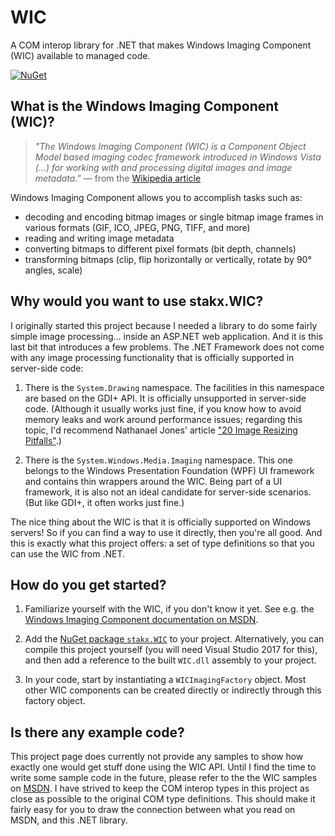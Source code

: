 # WIC

A COM interop library for .NET that makes Windows Imaging Component (WIC) available to managed code.

[![NuGet](https://img.shields.io/nuget/v/stakx.WIC.svg?style=flat-square)](https://www.nuget.org/packages/stakx.WIC/)

## What is the Windows Imaging Component (WIC)?

> _"The Windows Imaging Component (WIC) is a Component Object Model based imaging codec framework
> introduced in Windows Vista (…) for working with and processing digital images and image metadata."_
> &mdash; from the [Wikipedia article](wikipedia)

 [wikipedia]: https://en.wikipedia.org/wiki/Windows_Imaging_Component

Windows Imaging Component allows you to accomplish tasks such as:

 * decoding and encoding bitmap images or single bitmap image frames in various formats (GIF, ICO, JPEG, PNG, TIFF, and more)
 * reading and writing image metadata
 * converting bitmaps to different pixel formats (bit depth, channels)
 * transforming bitmaps (clip, flip horizontally or vertically, rotate by 90° angles, scale)

## Why would you want to use stakx.WIC?

I originally started this project because I needed a library to do some fairly simple image processing…
inside an ASP.NET web application. And it is this last bit that introduces a few problems.
The .NET Framework does not come with any image processing functionality that is officially supported in server-side code:

 1. There is the `System.Drawing` namespace.
    The facilities in this namespace are based on the GDI+ API. It is officially unsupported in server-side code.
    (Although it usually works just fine, if you know how to avoid memory leaks and work around performance issues;
     regarding this topic, I'd recommend Nathanael Jones' article ["20 Image Resizing Pitfalls"][20-pitfalls].)
    
 2. There is the `System.Windows.Media.Imaging` namespace.
    This one belongs to the Windows Presentation Foundation (WPF) UI framework and contains thin wrappers around the WIC.
    Being part of a UI framework, it is also not an ideal candidate for server-side scenarios.
    (But like GDI+, it often works just fine.)

The nice thing about the WIC is that it is officially supported on Windows servers!
So if you can find a way to use it directly, then you're all good.
And this is exactly what this project offers: a set of type definitions so that you can use the WIC from .NET.

 [20-pitfalls]: http://www.nathanaeljones.com/blog/2009/20-image-resizing-pitfalls

## How do you get started?

 1. Familiarize yourself with the WIC, if you don't know it yet.
    See e.g. the [Windows Imaging Component documentation on MSDN][msdn].

 2. Add the [NuGet package `stakx.WIC`][nuget-package] to your project.
    Alternatively, you can compile this project yourself (you will need Visual Studio 2017 for this), and then add a reference to the built `WIC.dll` assembly to your project.

 3. In your code, start by instantiating a `WICImagingFactory` object.
    Most other WIC components can be created directly or indirectly through this factory object.
    
 [msdn]: https://msdn.microsoft.com/en-us/library/windows/desktop/ee719902.aspx
 [nuget-package]: https://www.nuget.org/packages/stakx.WIC/

## Is there any example code?

This project page does currently not provide any samples to show how exactly one would get stuff done using the WIC API.
Until I find the time to write some sample code in the future, please refer to the the WIC samples on [MSDN].
I have strived to keep the COM interop types in this project as close as possible to the original COM type definitions.
This should make it fairly easy for you to draw the connection between what you read on MSDN, and this .NET library.
